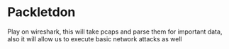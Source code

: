 # Packletdon
Play on wireshark, this will take pcaps and parse them for important data, also it will allow us to execute basic network attacks as well
